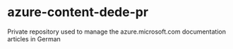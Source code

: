 azure-content-dede-pr
=====================

Private repository used to manage the azure.microsoft.com documentation articles in German
